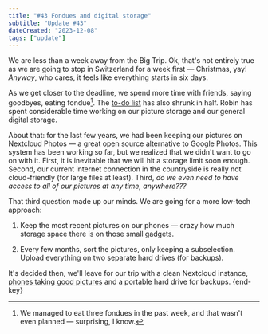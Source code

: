 ```yaml
---
title: "#43 Fondues and digital storage"
subtitle: "Update #43"
dateCreated: "2023-12-08"
tags: ["update"]
---
```


We are less than a week away from the Big Trip. Ok, that's not entirely true as we are going to stop in Switzerland for a week first — Christmas, yay! _Anyway_, who cares, it feels like everything starts in six days.

As we get closer to the deadline, we spend more time with friends, saying goodbyes, eating fondue[^1]. The [to-do list](/posts/42-the-never-ending-to-do-list/) has also shrunk in half. Robin has spent considerable time working on our picture storage and our general digital storage.

About that: for the last few years, we had been keeping our pictures on Nextcloud Photos — a great open source alternative to Google Photos. This system has been working so far, but we realized that we didn't want to go on with it. First, it is inevitable that we will hit a storage limit soon enough. Second, our current internet connection in the countryside is really not cloud-friendly (for large files at least). Third, _do we even need to have access to all of our pictures at any time, anywhere???_

That third question made up our minds. We are going for a more low-tech approach:

1. Keep the most recent pictures on our phones — crazy how much storage space there is on those small gadgets.

2. Every few months, sort the pictures, only keeping a subselection. Upload everything on two separate hard drives (for backups).

It's decided then, we'll leave for our trip with a clean Nextcloud instance, [phones taking good pictures](/posts/40-brr/) and a portable hard drive for backups. {end-key}

[^1]: We managed to eat three fondues in the past week, and that wasn't even planned — surprising, I know.
